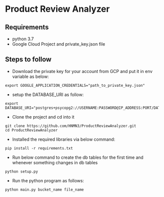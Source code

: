 # Product Review Analyzer
## Requirements
- python 3.7
- Google Cloud Project and private_key.json file

## Steps to follow
- Download the private key for your account from GCP and put it in env variable as below:
```
export GOOGLE_APPLICATION_CREDENTIALS="path_to_private_key.json"
```
- setup the DATABASE_URI as follow:
```
export DATABASE_URI="postgres+psycopg2://USERNAME:PASSWORD@IP_ADDRESS:PORT/DATABASE_NAME"
```
- Clone the project and cd into it
```
git clone https://github.com/HNMN3/ProductReviewAnalyzer.git
cd ProductReviewAnalyzer
```
- Installed the required libraries via below command:
```
pip install -r requirements.txt
```
- Run below command to create the db tables for the first time and whenever something changes in db tables
```
python setup.py
```
- Run the python program as follows:
```
python main.py bucket_name file_name
```

